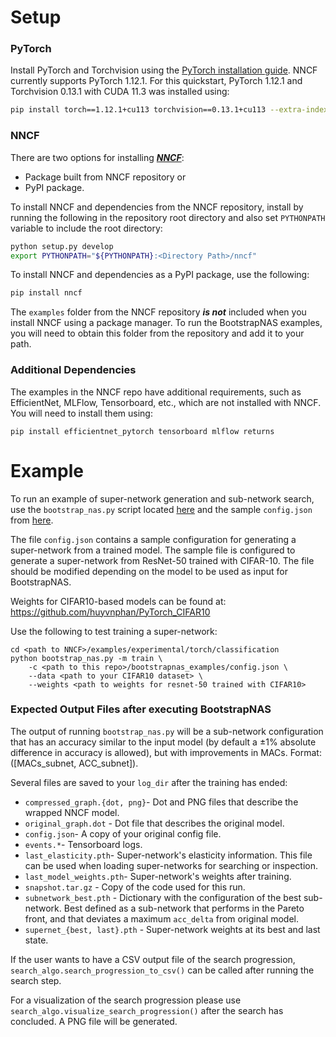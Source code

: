 # Setup

### PyTorch
Install PyTorch and Torchvision using the [PyTorch installation guide](https://pytorch.org/get-started/locally/#start-locally). NNCF currently supports PyTorch 1.12.1. For this quickstart, PyTorch 1.12.1 and Torchvision 0.13.1 with CUDA 11.3 was installed using:
```bash
pip install torch==1.12.1+cu113 torchvision==0.13.1+cu113 --extra-index-url https://download.pytorch.org/whl/cu113
```


### NNCF
There are two options for installing [***NNCF***](https://github.com/openvinotoolkit/nncf#installation):
- Package built from NNCF repository or 
- PyPI package.  

To install NNCF and dependencies from the NNCF repository, install by running the following in the repository root directory and also set `PYTHONPATH` variable to include the root directory:
```bash
python setup.py develop
export PYTHONPATH="${PYTHONPATH}:<Directory Path>/nncf"
```

To install NNCF and dependencies as a PyPI package, use the following:
```bash
pip install nncf
```

The ```examples``` folder from the NNCF repository ***is not*** included when you install NNCF using a package manager. To run the BootstrapNAS examples, you will need to obtain this folder from the repository and add it to your path.


### Additional Dependencies
The examples in the NNCF repo have additional requirements, such as EfficientNet, MLFlow, Tensorboard, etc., which are not installed with NNCF. You will need to install them using: 
```
pip install efficientnet_pytorch tensorboard mlflow returns
```


# Example
To run an example of super-network generation and sub-network search, use the ```bootstrap_nas.py``` script located [here](https://github.com/openvinotoolkit/nncf/blob/develop/examples/experimental/torch/classification/bootstrap_nas.py) and the sample ```config.json``` from [here](https://github.com/jpablomch/bootstrapnas/blob/main/bootstrapnas_examples/config.json). 

The file ```config.json``` contains a sample configuration for generating a super-network from a trained model. The sample file is configured to generate a super-network from ResNet-50 trained with CIFAR-10. The file should be modified depending on the model to be used as input for BootstrapNAS.  

Weights for CIFAR10-based models can be found at: https://github.com/huyvnphan/PyTorch_CIFAR10 

Use the following to test training a super-network: 
```
cd <path to NNCF>/examples/experimental/torch/classification
python bootstrap_nas.py -m train \
    -c <path to this repo>/bootstrapnas_examples/config.json \
    --data <path to your CIFAR10 dataset> \
    --weights <path to weights for resnet-50 trained with CIFAR10>
```


### Expected Output Files after executing BootstrapNAS
The output of running ```bootstrap_nas.py``` will be a sub-network configuration that has an accuracy similar to the input model (by default a $\pm$1% absolute difference in accuracy is allowed), but with improvements in MACs. Format: ([MACs_subnet, ACC_subnet]). 

Several files are saved to your `log_dir` after the training has ended: 

- `compressed_graph.{dot, png}`- Dot and PNG files that describe the wrapped NNCF model. 
- `original_graph.dot` - Dot file that describes the original model. 
- `config.json`- A copy of your original config file. 
- `events.*`- Tensorboard logs.
- `last_elasticity.pth`- Super-network's elasticity information. This file can be used when loading super-networks for searching or inspection.
- `last_model_weights.pth`- Super-network's weights after training. 
- `snapshot.tar.gz` - Copy of the code used for this run. 
- `subnetwork_best.pth` - Dictionary with the configuration of the best sub-network. Best defined as a sub-network that performs in the Pareto front, and that deviates a maximum `acc_delta` from original model.
- `supernet_{best, last}.pth` - Super-network weights at its best and last state. 

If the user wants to have a CSV output file of the search progression, ```search_algo.search_progression_to_csv()``` can be called after running the search step.

For a visualization of the search progression please use ```search_algo.visualize_search_progression()``` after the search has concluded. A PNG file will be generated. 
